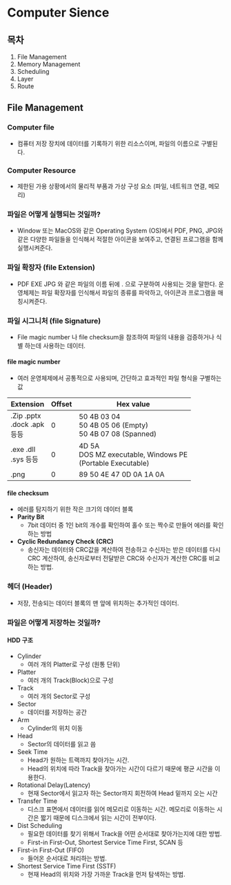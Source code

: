 # Computer Sience
## 목차
1. File Management
2. Memory Management
3. Scheduling
4. Layer
5. Route
## File Management
### Computer file
* 컴퓨터 저장 장치에 데이터를 기록하기 위한 리소스이며, 파일의 이름으로 구별된다.
### Computer Resource
* 제한된 가용 상황에서의 물리적 부품과 가상 구성 요소 (파일, 네트워크 연결, 메모리)
### 파일은 어떻게 실행되는 것일까?
* Window 또는 MacOS와 같은 Operating System (OS)에서 PDF, PNG, JPG와 같은 다양한 파일들을 인식해서 적절한 아이콘을 보여주고, 연결된 프로그램을 함께 실행시켜준다.
### 파일 확장자 (file Extension)
* PDF EXE JPG 와 같은 파일의 이름 뒤에 . 으로 구분하여 사용되는 것을 말한다. 운영체제는 파일 확장자를 인식해서 파일의 종류를 파악하고, 아이콘과 프로그램을 매칭시켜준다.
### 파일 시그니처 (file Signature)
* File magic number 나 file checksum을 참조하여 파일의 내용을 검증하거나 식별 하는데 사용하는 데이터.
#### file magic number
* 여러 운영체제에서 공통적으로 사용되며, 간단하고 효과적인 파일 형식을 구별하는 값

|Extension|Offset|Hex value|
|-|-|-|
|.Zip .pptx <br> .dock .apk <br> 등등|0|50 4B 03 04 <br> 50 4B 05 06 (Empty) <br> 50 4B 07 08 (Spanned)|
|.exe .dll <br> .sys 등등|0|4D 5A <br> DOS MZ executable, Windows PE <br> (Portable Executable)|
|.png|0|89 50 4E 47 0D 0A 1A 0A|
#### file checksum
* 에러를 탐지하기 위한 작은 크기의 데이터 블록
* **Parity Bit**
  - 7bit 데이터 중 1인 bit의 개수를 확인하여 홀수 또는 짝수로 만들어 에러를 확인하는 방법
* **Cyclic Redundancy Check (CRC)**
  - 송신자는 데이터와 CRC값을 계산하여 전송하고 수신자는 받은 데이터를 다시 CRC 계산하여, 송신자로부터 전달받은 CRC와 수신자가 계산한 CRC를 비교하는 방법.
### 헤더 (Header)
* 저장, 전송되는 데이터 블록의 맨 앞에 위치하는 추가적인 데이터.
### 파일은 어떻게 저장하는 것일까?
#### HDD 구조
* Cylinder
  - 여러 개의 Platter로 구성 (원통 단위)
* Platter
  - 여러 개의 Track(Block)으로 구성
* Track
  - 여러 개의 Sector로 구성
* Sector
  - 데이터를 저장하는 공간
* Arm
  - Cylinder의 위치 이동
* Head
  - Sector의 데이터를 읽고 씀
* Seek Time
  - Head가 원하는 트랙까지 찾아가는 시간.
  - Head의 위치에 따라 Track을 찾아가는 시간이 다르기 때문에 평균 시간을 이용한다.
* Rotational Delay(Latency)
  - 현재 Sector에서 읽고자 하는 Sector까지 회전하여 Head 밑까지 오는 시간
* Transfer Time
  - 디스크 표면에서 데이터를 읽어 메모리로 이동하는 시간. 메모리로 이동하는 시간은 짧기 때문에 디스크에서 읽는 시간이 전부이다.
* Dist Scheduling
  - 필요한 데이터를 찾기 위해서 Track을 어떤 순서대로 찾아가는지에 대한 방법.
  - First-in First-Out, Shortest Service Time First, SCAN 등
* First-in First-Out (FIFO)
  - 들어온 순서대로 처리하는 방법.
* Shortest Service Time First (SSTF)
  - 현재 Head의 위치와 가장 가까운 Track을 먼저 탐색하는 방법.